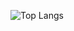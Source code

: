 ![Top Langs](https://github-readme-stats.vercel.app/api/top-langs/?username=dedousi&layout=donut&theme=tokyonight)
